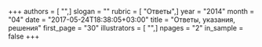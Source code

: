 +++
authors = [ "",]
slogan = ""
rubric = [ "Ответы",]
year = "2014"
month = "04"
date = "2017-05-24T18:38:05+03:00"
title = "Ответы, указания, решения"
first_page = "30"
illustrators = [ "",]
npages = "2"
in_sample = false
+++
